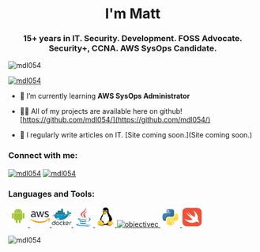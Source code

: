 <h1 align="center">I'm Matt</h1>
<h3 align="center">15+ years in IT. Security. Development. FOSS Advocate. Security+, CCNA. AWS SysOps Candidate.</h3>

<p align="left"> <img src="https://komarev.com/ghpvc/?username=mdl054&label=Profile%20views&color=0e75b6&style=flat" alt="mdl054" /> </p>

<p align="left"> <a href="https://twitter.com/mdl054" target="blank"><img src="https://img.shields.io/twitter/follow/mdl054?logo=twitter&style=for-the-badge" alt="mdl054" /></a> </p>

- 🌱 I’m currently learning **AWS SysOps Administrator**

- 👨‍💻 All of my projects are available here on github! [https://github.com/mdl054/](https://github.com/mdl054/)

- 📝 I regularly write articles on IT. [Site coming soon.](Site coming soon.)

<h3 align="left">Connect with me:</h3>
<p align="left">
<a href="https://twitter.com/mdl054" target="blank"><img align="center" src="https://cdn.jsdelivr.net/npm/simple-icons@3.0.1/icons/twitter.svg" alt="mdl054" height="30" width="40" /></a>
<a href="https://instagram.com/mdl054" target="blank"><img align="center" src="https://cdn.jsdelivr.net/npm/simple-icons@3.0.1/icons/instagram.svg" alt="mdl054" height="30" width="40" /></a>
</p>

<h3 align="left">Languages and Tools:</h3>
<p align="left"> <a href="https://developer.android.com" target="_blank"> <img src="https://raw.githubusercontent.com/devicons/devicon/master/icons/android/android-original-wordmark.svg" alt="android" width="40" height="40"/> </a> <a href="https://aws.amazon.com" target="_blank"> <img src="https://raw.githubusercontent.com/devicons/devicon/master/icons/amazonwebservices/amazonwebservices-original-wordmark.svg" alt="aws" width="40" height="40"/> </a> <a href="https://www.docker.com/" target="_blank"> <img src="https://raw.githubusercontent.com/devicons/devicon/master/icons/docker/docker-original-wordmark.svg" alt="docker" width="40" height="40"/> </a> <a href="https://www.java.com" target="_blank"> <img src="https://raw.githubusercontent.com/devicons/devicon/master/icons/java/java-original.svg" alt="java" width="40" height="40"/> </a> <a href="https://www.linux.org/" target="_blank"> <img src="https://raw.githubusercontent.com/devicons/devicon/master/icons/linux/linux-original.svg" alt="linux" width="40" height="40"/> </a> <a href="https://developer.apple.com/library/archive/documentation/Cocoa/Conceptual/ProgrammingWithObjectiveC/Introduction/Introduction.html" target="_blank"> <img src="https://www.vectorlogo.zone/logos/apple_objectivec/apple_objectivec-icon.svg" alt="objectivec" width="40" height="40"/> </a> <a href="https://www.python.org" target="_blank"> <img src="https://raw.githubusercontent.com/devicons/devicon/master/icons/python/python-original.svg" alt="python" width="40" height="40"/> </a> <a href="https://developer.apple.com/swift/" target="_blank"> <img src="https://raw.githubusercontent.com/devicons/devicon/master/icons/swift/swift-original.svg" alt="swift" width="40" height="40"/> </a> </p>

<p><img align="center" src="https://github-readme-stats.vercel.app/api/top-langs?username=mdl054&show_icons=true&locale=en&layout=compact" alt="mdl054" /></p>